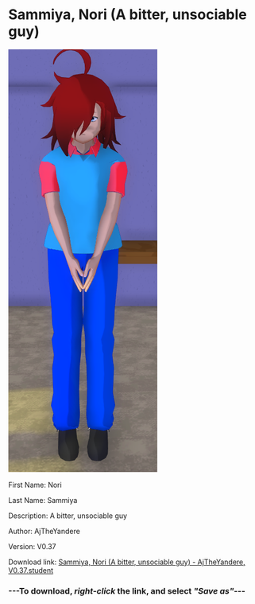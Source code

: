 # Sammiya, Nori (A bitter, unsociable guy)

<img src = "https://raw.githubusercontent.com/Arbiter1223/Daigaku-Gurashi-Custom-Students/master/Students/Files/Sammiya%2C%20Nori%20(A%20bitter%2C%20unsociable%20guy).png">

First Name: Nori

Last Name: Sammiya

Description: A bitter, unsociable guy

Author: AjTheYandere

Version: V0.37

Download link: <a href="https://raw.githubusercontent.com/Arbiter1223/Daigaku-Gurashi-Custom-Students/master/Students/Files/Sammiya%2C%20Nori%20(A%20bitter%2C%20unsociable%20guy)%20-%20AjTheYandere%2C%20V0.37.student">Sammiya, Nori (A bitter, unsociable guy) - AjTheYandere, V0.37.student</a>

### ---**To download, _right-click_ the link, and select _"Save as"_**---
